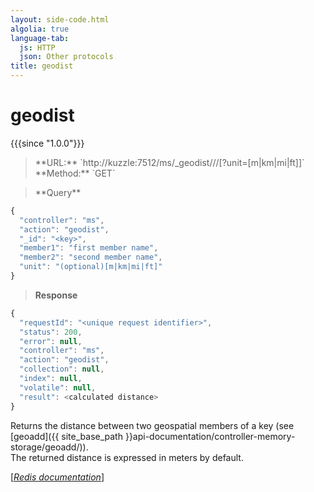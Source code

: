 ```yaml
---
layout: side-code.html
algolia: true
language-tab:
  js: HTTP
  json: Other protocols
title: geodist
---
```


# geodist

{{{since "1.0.0"}}}


<blockquote class="js">
<p>
**URL:** `http://kuzzle:7512/ms/_geodist/<key>/<member1>/<member2>[?unit=[m|km|mi|ft]]`  
**Method:** `GET`
</p>
</blockquote>

<blockquote class="json">
<p>
**Query**
</p>
</blockquote>


```javascript
{
  "controller": "ms",
  "action": "geodist",
  "_id": "<key>",
  "member1": "first member name",
  "member2": "second member name",
  "unit": "(optional)[m|km|mi|ft]"
}
```

>**Response**

```javascript
{
  "requestId": "<unique request identifier>",
  "status": 200,
  "error": null,
  "controller": "ms",
  "action": "geodist",
  "collection": null,
  "index": null,
  "volatile": null,
  "result": <calculated distance>
}
```

Returns the distance between two geospatial members of a key (see [geoadd]({{ site_base_path }}api-documentation/controller-memory-storage/geoadd/)).  
The returned distance is expressed in meters by default.

[[_Redis documentation_]](https://redis.io/commands/geodist)
